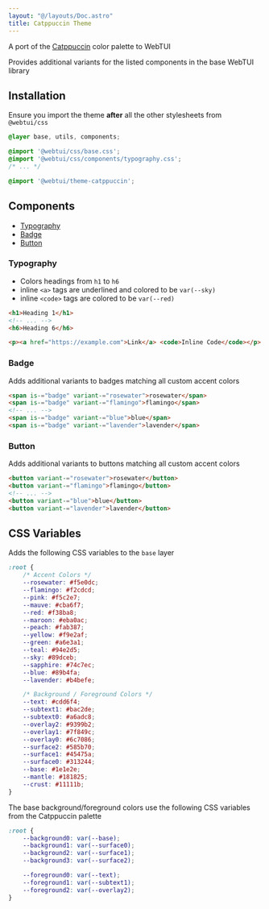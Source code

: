 ```yaml
---
layout: "@/layouts/Doc.astro"
title: Catppuccin Theme
---
```


A port of the [Catppuccin](https://catppuccin.com) color palette to WebTUI

Provides additional variants for the listed components in the base WebTUI library

## Installation

Ensure you import the theme **after** all the other stylesheets from `@webtui/css`

```css
@layer base, utils, components;

@import '@webtui/css/base.css';
@import '@webtui/css/components/typography.css';
/* ... */

@import '@webtui/theme-catppuccin';
```

## Components

- [Typography](#typography)
- [Badge](#badge)
- [Button](#button)

### Typography

- Colors headings from `h1` to `h6`
- inline `<a>` tags are underlined and colored to be `var(--sky)`
- inline `<code>` tags are colored to be `var(--red)`

```html
<h1>Heading 1</h1>
<!-- ... -->
<h6>Heading 6</h6>

<p><a href="https://example.com">Link</a> <code>Inline Code</code></p>
```

### Badge

Adds additional variants to badges matching all custom accent colors

```html
<span is-="badge" variant-="rosewater">rosewater</span>
<span is-="badge" variant-="flamingo">flamingo</span>
<!-- ... -->
<span is-="badge" variant-="blue">blue</span>
<span is-="badge" variant-="lavender">lavender</span>
```

### Button

Adds additional variants to buttons matching all custom accent colors

```html
<button variant-="rosewater">rosewater</button>
<button variant-="flamingo">flamingo</button>
<!-- ... -->
<button variant-="blue">blue</button>
<button variant-="lavender">lavender</button>
```

## CSS Variables

Adds the following CSS variables to the `base` layer

```css
:root {
    /* Accent Colors */
    --rosewater: #f5e0dc;
    --flamingo: #f2cdcd;
    --pink: #f5c2e7;
    --mauve: #cba6f7;
    --red: #f38ba8;
    --maroon: #eba0ac;
    --peach: #fab387;
    --yellow: #f9e2af;
    --green: #a6e3a1;
    --teal: #94e2d5;
    --sky: #89dceb;
    --sapphire: #74c7ec;
    --blue: #89b4fa;
    --lavender: #b4befe;

    /* Background / Foreground Colors */
    --text: #cdd6f4;
    --subtext1: #bac2de;
    --subtext0: #a6adc8;
    --overlay2: #9399b2;
    --overlay1: #7f849c;
    --overlay0: #6c7086;
    --surface2: #585b70;
    --surface1: #45475a;
    --surface0: #313244;
    --base: #1e1e2e;
    --mantle: #181825;
    --crust: #11111b;
}
```

The base background/foreground colors use the following CSS variables from the Catppuccin palette

```css
:root {
    --background0: var(--base);
    --background1: var(--surface0);
    --background2: var(--surface1);
    --background3: var(--surface2);

    --foreground0: var(--text);
    --foreground1: var(--subtext1);
    --foreground2: var(--overlay2);
}
```
